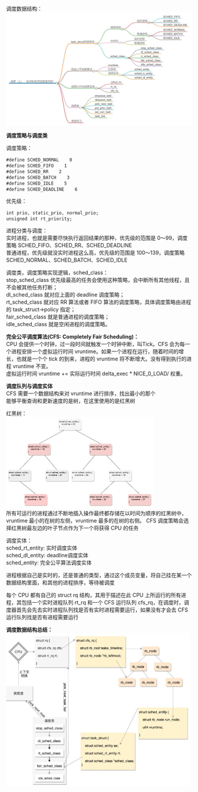 
调度数据结构：   
<img src="https://github.com/Yongli-Lisa/Linux-Notes1/blob/869ff3d3d446c4b86be7a291a347c8392a73682c/Img/%E8%B0%83%E5%BA%A6%E4%B8%8A.JPG" width="600px">    
    

**调度策略与调度类**   

调度策略：   
```
#define SCHED_NORMAL    0
#define SCHED_FIFO    1
#define SCHED_RR    2
#define SCHED_BATCH    3
#define SCHED_IDLE    5
#define SCHED_DEADLINE    6
```
         
优先级：    
```
int prio, static_prio, normal_prio;
unsigned int rt_priority;
```


进程分类与调度：   
实时进程，也就是需要尽快执行返回结果的那种，优先级的范围是 0～99，调度策略 SCHED_FIFO、SCHED_RR、SCHED_DEADLINE   
普通进程，优先级就没实时进程这么高，优先级的范围是 100～139，调度策略 SCHED_NORMAL、SCHED_BATCH、SCHED_IDLE      


调度类，调度策略实现逻辑，sched_class：   
stop_sched_class 优先级最高的任务会使用这种策略，会中断所有其他线程，且不会被其他任务打断；    
dl_sched_class 就对应上面的 deadline 调度策略；   
rt_sched_class 就对应 RR 算法或者 FIFO 算法的调度策略，具体调度策略由进程的 task_struct->policy 指定；    
fair_sched_class 就是普通进程的调度策略；   
idle_sched_class 就是空闲进程的调度策略。   


**完全公平调度算法(CFS: Completely Fair Scheduling)：**     
CPU 会提供一个时钟，过一段时间就触发一个时钟中断，叫Tick。CFS 会为每一个进程安排一个虚拟运行时间 vruntime。如果一个进程在运行，随着时间的增长，也就是一个个 tick 的到来，进程的 vruntime 将不断增大。没有得到执行的进程 vruntime 不变。      
虚拟运行时间 vruntime += 实际运行时间 delta_exec * NICE_0_LOAD/ 权重。    


**调度队列与调度实体**   
CFS 需要一个数据结构来对 vruntime 进行排序，找出最小的那个   
能够平衡查询和更新速度的是树，在这里使用的是红黑树   


红黑树：      
<img src="https://github.com/Yongli-Lisa/Linux-Notes1/blob/c97f68b0b559263c0778c695a3d3e380911c12f6/Img/%E7%BA%A2%E9%BB%91%E6%A0%91.JPG" width="400px">    
所有可运行的进程通过不断地插入操作最终都存储在以时间为顺序的红黑树中，vruntime 最小的在树的左侧，vruntime 最多的在树的右侧。 CFS 调度策略会选择红黑树最左边的叶子节点作为下一个将获得 CPU 的任务    


调度实体：   
sched_rt_entity: 实时调度实体   
sched_dl_entity: deadline调度实体    
sched_entity: 完全公平算法调度实体   

进程根据自己是实时的，还是普通的类型，通过这个成员变量，将自己挂在某一个数据结构里面，和其他的进程排序，等待被调度

             
每个 CPU 都有自己的 struct rq 结构，其用于描述在此 CPU 上所运行的所有进程，其包括一个实时进程队列 rt_rq 和一个 CFS 运行队列 cfs_rq，在调度时，调度器首先会先去实时进程队列找是否有实时进程需要运行，如果没有才会去 CFS 运行队列找是否有进程需要运行    


**调度数据结构总结：**   
<img src="https://github.com/Yongli-Lisa/Linux-Notes1/blob/c97f68b0b559263c0778c695a3d3e380911c12f6/Img/%E8%B0%83%E5%BA%A6%E6%95%B0%E6%8D%AE%E7%BB%93%E6%9E%84.JPG" width="500px">    



